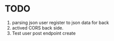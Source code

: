 # TODO

1. parsing json user register to json data for back
2. actived CORS back side.
3. Test user post endpoint create